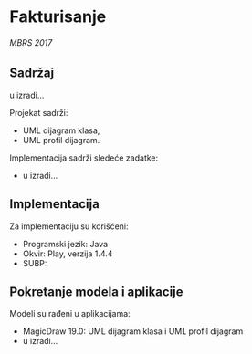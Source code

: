 # Fakturisanje
###### MBRS 2017

## Sadržaj
u izradi...

Projekat sadrži:
- UML dijagram klasa,
- UML profil dijagram.

Implementacija sadrži sledeće zadatke:
- u izradi...

## Implementacija
Za implementaciju su korišćeni:
- Programski jezik: Java
- Okvir: Play, verzija 1.4.4 
- SUBP: 

## Pokretanje modela i aplikacije
Modeli su rađeni u aplikacijama:
- MagicDraw 19.0: UML dijagram klasa i UML profil dijagram
- u izradi...
